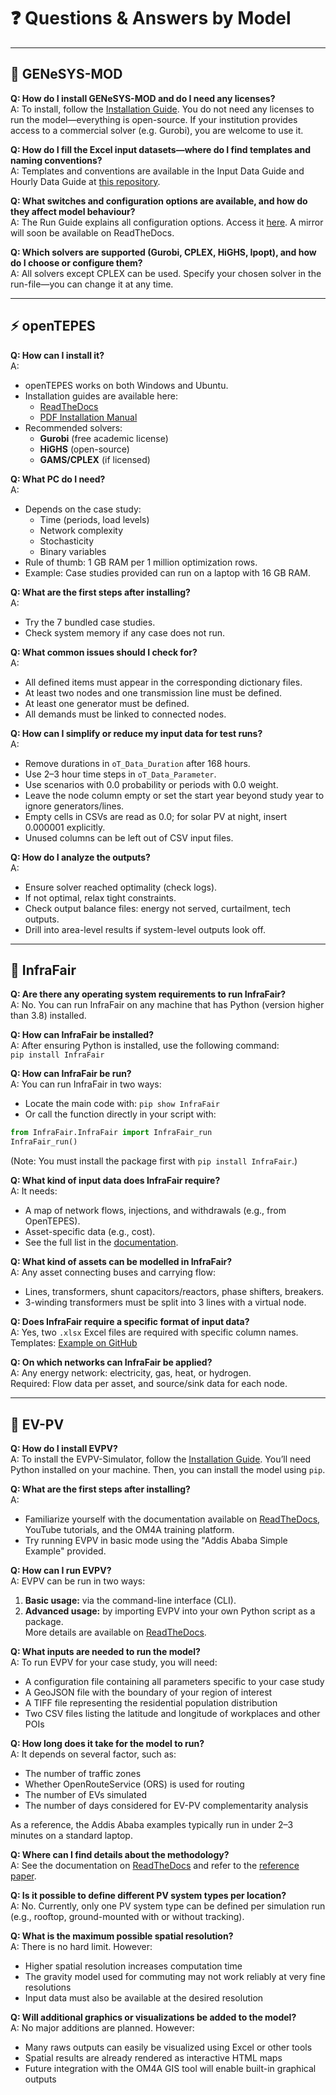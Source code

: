 # ❓ Questions & Answers by Model

---

## 🧮 GENeSYS-MOD

**Q: How do I install GENeSYS-MOD and do I need any licenses?**\
A: To install, follow the [Installation Guide](https://genesysmod.readthedocs.io). You do not need any licenses to run the model—everything is open-source. If your institution provides access to a commercial solver (e.g. Gurobi), you are welcome to use it.

**Q: How do I fill the Excel input datasets—where do I find templates and naming conventions?**\
A: Templates and conventions are available in the Input Data Guide and Hourly Data Guide at [this repository](https://github.com/OM4A-Training-Material).

**Q: What switches and configuration options are available, and how do they affect model behaviour?**\
A: The Run Guide explains all configuration options. Access it [here](https://docs.google.com/document/d/1LI9mHE5MGleJ4G8OTMvSU3DDtScnruNpQI6xX-WcEyQ/edit?usp=sharing). A mirror will soon be available on ReadTheDocs.

**Q: Which solvers are supported (Gurobi, CPLEX, HiGHS, Ipopt), and how do I choose or configure them?**\
A: All solvers except CPLEX can be used. Specify your chosen solver in the run-file—you can change it at any time.

---

## ⚡ openTEPES

**Q: How can I install it?**\
A:

- openTEPES works on both Windows and Ubuntu.
- Installation guides are available here:
  - [ReadTheDocs](https://opentepes.readthedocs.io/en/latest/Download.html)
  - [PDF Installation Manual](https://pascua.iit.comillas.edu/aramos/openTEPES_installation.pdf)
- Recommended solvers:
  - **Gurobi** (free academic license)
  - **HiGHS** (open-source)
  - **GAMS/CPLEX** (if licensed)

**Q: What PC do I need?**\
A:

- Depends on the case study:
  - Time (periods, load levels)
  - Network complexity
  - Stochasticity
  - Binary variables
- Rule of thumb: 1 GB RAM per 1 million optimization rows.
- Example: Case studies provided can run on a laptop with 16 GB RAM.

**Q: What are the first steps after installing?**\
A:

- Try the 7 bundled case studies.
- Check system memory if any case does not run.

**Q: What common issues should I check for?**\
A:

- All defined items must appear in the corresponding dictionary files.
- At least two nodes and one transmission line must be defined.
- At least one generator must be defined.
- All demands must be linked to connected nodes.

**Q: How can I simplify or reduce my input data for test runs?**\
A:

- Remove durations in `oT_Data_Duration` after 168 hours.
- Use 2–3 hour time steps in `oT_Data_Parameter`.
- Use scenarios with 0.0 probability or periods with 0.0 weight.
- Leave the node column empty or set the start year beyond study year to ignore generators/lines.
- Empty cells in CSVs are read as 0.0; for solar PV at night, insert 0.000001 explicitly.
- Unused columns can be left out of CSV input files.

**Q: How do I analyze the outputs?**\
A:

- Ensure solver reached optimality (check logs).
- If not optimal, relax tight constraints.
- Check output balance files: energy not served, curtailment, tech outputs.
- Drill into area-level results if system-level outputs look off.

---

## 🧰 InfraFair

**Q: Are there any operating system requirements to run InfraFair?**\
A: No. You can run InfraFair on any machine that has Python (version higher than 3.8) installed.

**Q: How can InfraFair be installed?**\
A: After ensuring Python is installed, use the following command:\
`pip install InfraFair`

**Q: How can InfraFair be run?**\
A: You can run InfraFair in two ways:

- Locate the main code with: `pip show InfraFair`
- Or call the function directly in your script with:

```python
from InfraFair.InfraFair import InfraFair_run
InfraFair_run()
```

(Note: You must install the package first with `pip install InfraFair`.)

**Q: What kind of input data does InfraFair require?**\
A: It needs:

- A map of network flows, injections, and withdrawals (e.g., from OpenTEPES).
- Asset-specific data (e.g., cost).
- See the full list in the [documentation](https://infrafair.readthedocs.io/en/latest/7_Input_Data.html).

**Q: What kind of assets can be modelled in InfraFair?**\
A: Any asset connecting buses and carrying flow:

- Lines, transformers, shunt capacitors/reactors, phase shifters, breakers.
- 3-winding transformers must be split into 3 lines with a virtual node.

**Q: Does InfraFair require a specific format of input data?**\
A: Yes, two `.xlsx` Excel files are required with specific column names.\
Templates: [Example on GitHub](https://github.com/IIT-EnergySystemModels/InfraFair/blob/main/Examples/EU_ex)

**Q: On which networks can InfraFair be applied?**\
A: Any energy network: electricity, gas, heat, or hydrogen.\
Required: Flow data per asset, and source/sink data for each node.

---

## 🚗 EV-PV

**Q: How do I install EVPV?**  
A: To install the EVPV-Simulator, follow the [Installation Guide](https://evpv-simulator.readthedocs.io/en/latest/user_guide/installation.html). You’ll need Python installed on your machine. Then, you can install the model using `pip`.

**Q: What are the first steps after installing?**  
A: 
- Familiarize yourself with the documentation available on [ReadTheDocs](https://evpv-simulator.readthedocs.io), YouTube tutorials, and the OM4A training platform.  
- Try running EVPV in basic mode using the "Addis Ababa Simple Example" provided.

**Q: How can I run EVPV?**  
A: EVPV can be run in two ways:  
1. **Basic usage:** via the command-line interface (CLI).  
2. **Advanced usage:** by importing EVPV into your own Python script as a package.  
More details are available on [ReadTheDocs](https://evpv-simulator.readthedocs.io).

**Q: What inputs are needed to run the model?**  
A: To run EVPV for your case study, you will need:  
- A configuration file containing all parameters specific to your case study  
- A GeoJSON file with the boundary of your region of interest  
- A TIFF file representing the residential population distribution  
- Two CSV files listing the latitude and longitude of workplaces and other POIs

**Q: How long does it take for the model to run?**  
A: It depends on several factor, such as:
- The number of traffic zones  
- Whether OpenRouteService (ORS) is used for routing  
- The number of EVs simulated  
- The number of days considered for EV-PV complementarity analysis  

As a reference, the Addis Ababa examples typically run in under 2–3 minutes on a standard laptop.

**Q: Where can I find details about the methodology?**  
A: See the documentation on [ReadTheDocs](https://evpv-simulator.readthedocs.io) and refer to the [reference paper](https://arxiv.org/pdf/2503.03671).

**Q: Is it possible to define different PV system types per location?**  
A: No. Currently, only one PV system type can be defined per simulation run (e.g., rooftop, ground-mounted with or without tracking).

**Q: What is the maximum possible spatial resolution?**  
A: There is no hard limit. However:
- Higher spatial resolution increases computation time  
- The gravity model used for commuting may not work reliably at very fine resolutions  
- Input data must also be available at the desired resolution

**Q: Will additional graphics or visualizations be added to the model?**  
A: No major additions are planned. However:
- Many raws outputs can easily be visualized using Excel or other tools  
- Spatial results are already rendered as interactive HTML maps  
- Future integration with the OM4A GIS tool will enable built-in graphical outputs
